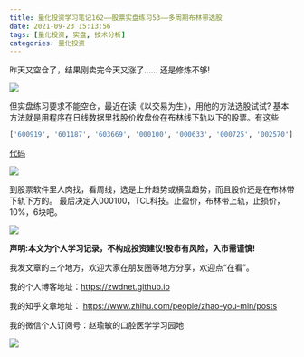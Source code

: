 ```yaml
---
title: 量化投资学习笔记162——股票实盘练习53——多周期布林带选股
date: 2021-09-23 15:13:56
tags: [量化投资, 实盘, 技术分析]
categories: 量化投资
---
```

昨天又空仓了，结果刚卖完今天又涨了……
还是修炼不够!

![](https://zymblog-1258069789.cos.ap-chengdu.myqcloud.com/blog0178-QTLearn/132/01.jpg)

但实盘练习要求不能空仓，最近在读《以交易为生》，用他的方法选股试试?
基本方法就是用程序在日线数据里找股价收盘价在布林线下轨以下的股票。有这些
```python
['600919', '601187', '603669', '000100', '000633', '000725', '002570']
```
[代码](https://github.com/zwdnet/stockpractice/blob/main/boll/boll.py)

![](https://zymblog-1258069789.cos.ap-chengdu.myqcloud.com/blog0178-QTLearn/132/02.jpg)

到股票软件里人肉找，看周线，选是上升趋势或横盘趋势，而且股价还是在布林带下轨下方的。
最后决定入000100，TCL科技。止盈价，布林带上轨，止损价，10%，6块吧。

![](https://zymblog-1258069789.cos.ap-chengdu.myqcloud.com/blog0178-QTLearn/132/03.jpg)


**声明:本文为个人学习记录，不构成投资建议!股市有风险，入市需谨慎!**



我发文章的三个地方，欢迎大家在朋友圈等地方分享，欢迎点“在看”。

我的个人博客地址：<https://zwdnet.github.io>

我的知乎文章地址： <https://www.zhihu.com/people/zhao-you-min/posts>

我的微信个人订阅号：赵瑜敏的口腔医学学习园地

![](https://zymblog-1258069789.cos.ap-chengdu.myqcloud.com/other/wx.jpg)
